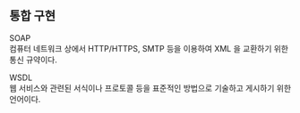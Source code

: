 ## 통합 구현
SOAP <br>
컴퓨터 네트워크 상에서 HTTP/HTTPS, SMTP 등을 이용하여 XML 을 교환하기 위한 통신 규약이다.<br>

WSDL <br>
웹 서비스와 관련된 서식이나 프로토콜 등을 표준적인 방법으로 기술하고 게시하기 위한 언어이다. 